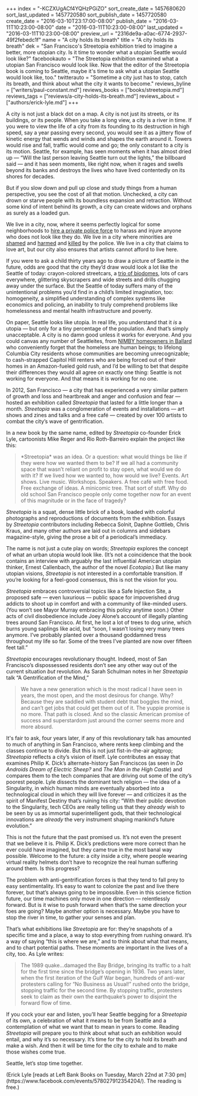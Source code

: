 +++
index = "-KCZXUgACf4YQHzPGiZO"
sort_create_date = 1457680620
sort_last_updated = 1457720580
sort_publish_date = 1457720580
create_date = "2016-03-10T23:17:00-08:00"
publish_date = "2016-03-11T10:23:00-08:00"
date = "2016-03-11T10:23:00-08:00"
last_updated = "2016-03-11T10:23:00-08:00"
preview_url = "2316de9a-a0ac-6774-2937-49f2febedc1f"
name = "A city holds its breath"
title = "A city holds its breath"
dek = "San Francisco's Streetopia exhibition tried to imagine a better, more utopian city.  Is it time to wonder what a utopian Seattle  would look like?"
facebookauto = "The Streetopia exhibition examined what a utopian San Francisco would look like. Now that the editor of the Streetopia book is coming to Seattle, maybe it's time to ask what a utopian Seattle would look like, too."
twitterauto = "Sometime a city just has to stop, catch its breath, and think about what the city it wants to become."
reviews_byline = ["writers/paul-constant.md"]
reviews_books = ["books/streetopia.md"]
reviews_tags = ["reviews/a-city-holds-its-breath.md"]
reviews_about = ["authors/erick-lyle.md"]
+++

A city is not just a black dot on a map. A city is not just its streets, or its buildings, or its people.  When you take a long view, a city is a river in time. If you were to view the life of a city from its founding to its destruction in high speed, say a year passing every second, you would see it as a jittery flow of kinetic energy that wends and winds and shapes the earth around it. Towers would rise and fall, traffic would come and go; the only constant to a city is its motion. Seattle, for example, has seen moments when it has almost dried up — “Will the last person leaving Seattle turn out the lights,” the billboard said — and it has seen moments, like right now, when it rages and swells beyond its banks and destroys the lives who have lived contentedly on its shores for decades. 

But if you slow down and pull up close and study things from a human perspective, you see the cost of all that motion. Unchecked, a city can drown or starve people with its boundless expansion and retraction. Without some kind of intent behind its growth, a city can create widows and orphans as surely as a loaded gun.

We live in a city, now, where it seems perfectly logical for some neighborhoods to [hire a private police force](http://thecisforcrank.com/2016/03/04/magnolia-resident-pepper-sprayed-by-private-security-guard/) to harass and injure anyone who does not look like they do. We live in a city where minorities are [shamed](http://slog.thestranger.com/slog/archives/2015/01/28/seattle-police-jailed-elderly-man-for-walking-in-seattle-while-black) and [harmed](http://thinkprogress.org/politics/2010/05/11/96270/seattle-police-mexican/) and [killed](https://en.wikipedia.org/wiki/Shooting_of_John_T._Williams) by the police. We live in a city that claims to love art, but our city also ensures that artists cannot afford to live here.

If you were to ask a child thirty years ago to draw a picture of Seattle in the future, odds are good that the city they’d draw would look a lot like the Seattle of today: crayon-colored streetcars, a [trio of biodomes](http://www.theverge.com/2013/10/24/5023454/amazon-giant-biodome-design-board-approval), lots of cars everywhere, glittering skyscrapers and wide streets and drills chugging away under the surface. But the Seattle of today suffers many of the unintentional problems you’d find in a child’s limited imagination, too: homogeneity, a simplified understanding of complex systems like economics and policing, an inability to truly comprehend problems like homelessness and mental health infrastructure and poverty. 

On paper, Seattle looks like utopia. In real life, you understand that it *is* a utopia — but only for a tiny percentage of the population. And that’s simply unacceptable. A city is no damn good unless it works for everyone. And you could canvas any number of Seattleites, from [NIMBY homeowners in Ballard](http://seattlish.com/post/131236804331/ballard-nimbys-are-not-happy-that-obrien-murray) who conveniently forget that the homeless are human beings; to lifelong Columbia City residents whose communities are becoming unrecognizable; to cash-strapped Capitol Hill renters who are being forced out of their homes in an Amazon-fueled gold rush, and I’d be willing to bet that despite their differences they would all agree on exactly one thing: Seattle is not working for everyone. And that means it is working for no one.

<div class="break"></div>

In 2012, San Francisco — a city that has experienced a very similar pattern of growth and loss and heartbreak and anger and confusion and fear — hosted an exhibition called *Streetopia* that lasted for a little longer than a month. *Streetopia* was a conglomeration of events and installations — art shows and zines and talks and a free café — created by over 100 artists to combat the city’s wave of gentrification. 

In a new book by the same name, edited by *Streetopia* co-founder Erick Lyle, cartoonists Mike Reger and Rio Roth-Barreiro explain the project like this: 

<blockquote>*Streetopia* was an idea. Or a question: what would things be like if they were how we wanted them to be? If we all had a community space that wasn’t reliant on profit to stay open, what would we do with it? If we lived how we wanted to, how would we live? Events. Art shows. Live music. Workshops. Speakers. A free café with free food. Free exchange of ideas. A minicomic tree. That sort of stuff. Why do old school San Francisco people only come together now for an event of this magnitude or in the face of tragedy?</blockquote>

*Streetopia* is a squat, dense little brick of a book, loaded with colorful photographs and reproductions of documents from the exhibition. Essays by *Streetopia* contributors including Rebecca Solnit, Daphne Gottlieb, Chris Kraus, and many other authors are laid out in columns and sidebars magazine-style, giving the prose a bit of a periodical’s immediacy.

The name is not just a cute play on words; *Streetopia* explores the concept of what an urban utopia would look like. (It’s not a coincidence that the book contains an interview with arguably the last influential American utopian thinker, Ernest Callenbach, the author of the novel *Ecotopia*.) But like many utopian visions, *Streetopia* is not interested in a comfortable transition. If you’re looking for a feel-good consensus, this is not the vision for you.

*Streetopia* embraces controversial topics like a Safe Injection Site, a proposed safe — even luxurious — public space for impoverished drug addicts to shoot up in comfort and with a community of like-minded users. (You won’t see Mayor Murray embracing this policy anytime soon.) Other acts of civil disobedience include Joey Alone’s account of illegally planting trees around San Francisco. At first, he lost a lot of trees to dog urine, which burns young saplings like acid, but “soon, I wasn’t losing very many trees anymore. I’ve probably planted over a thousand goddamned tress throughout my life so far. Some of the trees I’ve planted are now over fifteen feet tall.”

*Streetopia* encourages revolutionary thought. Indeed, most of San Francisco’s dispossessed residents don’t see any other way out of the current situation *but* revolution. As Sarah Schulman notes in her *Streetopia* talk “A Gentrification of the Mind,”

<blockquote>We have a new generation which is the most radical I have seen in years, the most open, and the most desirous for change. Why? Because they are saddled with student debt that boggles the mind, and can’t get jobs that could get them out of it. The yuppie promise is no more. That path is closed. And so the classic American promise of success and superstardom just around the corner seems more and more absurd.</blockquote>

It's fair to ask, four years later, if any of this revolutionary talk has amounted to much of anything in San Francisco, where rents keep climbing and the classes continue to divide. But this is not just fist-in-the-air agitprop; *Streetopia* reflects a city’s vision of itself. Lyle contributes an essay that examines Philip K. Dick’s alternate-history San Franciscos (as seen in *Do Androids Dream of Electric Sheep?* and *The Man in the High Castle*) and compares them to the tech companies that are driving out some of the city’s poorest people. Lyle dissects the dominant tech religion — the idea of a Singularity, in which human minds are eventually absorbed into a technological cloud in which they will live forever — and criticizes it as the spirit of Manifest Destiny that’s ruining his city: “With their public devotion to the Singularity, tech CEOs are really telling us that they *already* wish to be seen by us as immortal superintelligent gods, that their technological innovations are *already* the very instrument shaping mankind’s future evolution.”

This is not the future that the past promised us. It’s not even the present that we believe it is. Philip K. Dick’s predictions were more correct than he ever could have imagined, but they came true in the most banal way possible. Welcome to the future: a city inside a city, where people wearing virtual reality helmets don’t have to recognize the real human suffering around them. Is this progress?

<div class="break"></div>

The problem with anti-gentrification forces is that they tend to fall prey to easy sentimentality. It’s easy to want to colonize the past and live there forever, but that’s always going to be impossible. Even in this science fiction future, our time machines only move in one direction — relentlessly forward. But is it wise to push forward when that’s the same direction your foes are going? Maybe another option is necessary. Maybe you have to stop the river in time, to gather your senses and plan.

That’s what exhibitions like *Streetopia* are for: they’re snapshots of a specific time and a place, a way to stop everything from rushing onward. It’s a way of saying “this is where we are,” and to think about what that means, and to chart potential paths. These moments are important in the lives of a city, too. As Lyle writes:

<blockquote>The 1989 quake…damaged the Bay Bridge, bringing its traffic to a halt for the first time since the bridge’s opening in 1936. Two years later, when the first iteration of the Gulf War began, hundreds of anti-war protesters calling for “No Business as Usual!” rushed onto the bridge, stopping traffic for the second time. By stopping traffic, protesters seek to claim as their own the earthquake’s power to disjoint the forward flow of time.</blockquote>

If you cock your ear and listen, you’ll hear Seattle begging for a *Streetopia* of its own, a celebration of what it means to be from Seattle and a contemplation of what we want that to mean in years to come. Reading *Streetopia* will prepare you to think about what such an exhibition would entail, and why it’s so necessary. It’s time for the city to hold its breath and make a wish. And then it will be time for the city to exhale and to make those wishes come true. 

Seattle, let’s stop time together.

<p class="footer">(Erick Lyle [reads at Left Bank Books on Tuesday, March 22nd at 7:30 pm](https://www.facebook.com/events/578027912354204/). The reading is free.)</p>
